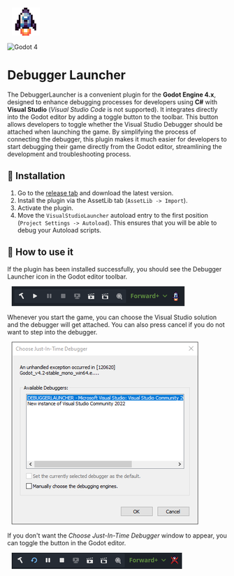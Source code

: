<img src="icon.png"
     alt="Debugger Launcher Icon"
     style="margin-left: 10px;" />

![Godot 4](https://camo.githubusercontent.com/1dc90d5170f2b1ea584278c222af4a5002336aab8765eaa8beca24f16e0bea00/68747470733a2f2f696d672e736869656c64732e696f2f62616467652f2d476f646f74253230342d3235306137383f7374796c653d666c6174266c6f676f3d676f646f74656e67696e65266c6f676f436f6c6f723d7768697465266c6162656c436f6c6f723d323530613738)

# Debugger Launcher

The DebuggerLauncher is a convenient plugin for the **Godot Engine 4.x**, designed to enhance debugging processes for developers using **C#** with **Visual Studio** (*Visual Studio Code* is not supported). It integrates directly into the Godot editor by adding a toggle button to the toolbar. This button allows developers to toggle whether the Visual Studio Debugger should be attached when launching the game. By simplifying the process of connecting the debugger, this plugin makes it much easier for developers to start debugging their game directly from the Godot editor, streamlining the development and troubleshooting process.

## 📝 Installation
1. Go to the [release tab](https://github.com/schw3de/debugger-launcher/releases) and download the latest version.
2. Install the plugin via the AssetLib tab (`AssetLib -> Import`).
3. Activate the plugin.
4. Move the `VisualStudioLauncher` autoload entry to the first position (`Project Settings -> Autoload`). This ensures that you will be able to debug your Autoload scripts.

## 🔧 How to use it
If the plugin has been installed successfully, you should see the Debugger Launcher icon in the Godot editor toolbar.

<img src="docs/debuggerlauncher_toolbar.png"
     alt="Debugger Launcher Icon"
     style="margin-left: 10px;" />

Whenever you start the game, you can choose the Visual Studio solution and the debugger will get attached. You can also press cancel if you do not want to step into the debugger.

<img src="docs/choose_just_in_time_debugger.png"
     alt="Debugger Launcher Icon"
     style="margin-left: 10px;" />

If you don't want the *Choose Just-In-Time Debugger* window to appear, you can toggle the button in the Godot editor.

<img src="docs/debuggerlauncher_toolbar_deactivated.png"
     alt="Debugger Launcher Icon"
     style="margin-left: 10px;" />

